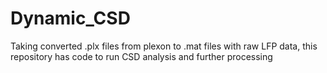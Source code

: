 # Dynamic_CSD
Taking converted .plx files from plexon to .mat files with raw LFP data, this repository has code to run CSD analysis and further processing

